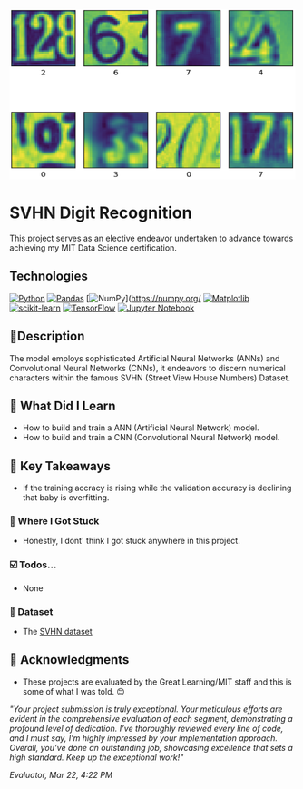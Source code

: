 <p align="center">
   <img src="https://github.com/AishaEvering/SVHN_Digit_Recognition/blob/main/Street_Digits.png" alt="Face Verfication" width="600" height="300">
</p>

# SVHN Digit Recognition

This project serves as an elective endeavor undertaken to advance towards achieving my MIT Data Science certification.

## Technologies
[![Python](https://img.shields.io/badge/python-3670A0?style=for-the-badge&logo=python&logoColor=ffdd54)](https://www.python.org/)
[![Pandas](https://img.shields.io/badge/pandas-%23150458.svg?style=for-the-badge&logo=pandas&logoColor=white)](https://pandas.pydata.org/)
[![NumPy](https://img.shields.io/badge/numpy-%23013243.svg?style=for-the-badge&logo=numpy&logoColor=white)](https://numpy.org/
[![Matplotlib](https://img.shields.io/badge/Matplotlib-%23ffffff.svg?style=for-the-badge&logo=Matplotlib&logoColor=black)](https://matplotlib.org/)
[![scikit-learn](https://img.shields.io/badge/scikit--learn-%23F7931E.svg?style=for-the-badge&logo=scikit-learn&logoColor=white)](https://scikit-learn.org/stable/)
[![TensorFlow](https://img.shields.io/badge/TensorFlow-%23FF6F00.svg?style=for-the-badge&logo=TensorFlow&logoColor=white)](https://www.tensorflow.org/)
[![Jupyter Notebook](https://img.shields.io/badge/jupyter-%23FA0F00.svg?style=for-the-badge&logo=jupyter&logoColor=white)](https://jupyter.org/)

## 📃Description

The model employs sophisticated Artificial Neural Networks (ANNs) and Convolutional Neural Networks (CNNs), it endeavors to discern numerical characters within the famous SVHN (Street View House Numbers) Dataset.


## 🏫 What Did I Learn

* How to build and train a ANN (Artificial Neural Network) model.
* How to build and train a CNN (Convolutional Neural Network) model.

## 🔑 Key Takeaways

* If the training accracy is rising while the validation accuracy is declining that baby is overfitting.


### 😤 Where I Got Stuck

* Honestly, I dont' think I got stuck anywhere in this project.

### ☑️ Todos...

* None
  
### 📖 Dataset

* The [SVHN dataset](http://ufldl.stanford.edu/housenumbers/)
  
## 🙏 Acknowledgments

* These projects are evaluated by the Great Learning/MIT staff and this is some of what I was told. 😊

*"Your project submission is truly exceptional. Your meticulous efforts are evident in the comprehensive evaluation of each segment, demonstrating a profound level of dedication. I’ve thoroughly reviewed every line of code, and I must say, I’m highly impressed by your implementation approach. Overall, you’ve done an outstanding job, showcasing excellence that sets a high standard. Keep up the exceptional work!"*

*Evaluator, Mar 22, 4:22 PM*

